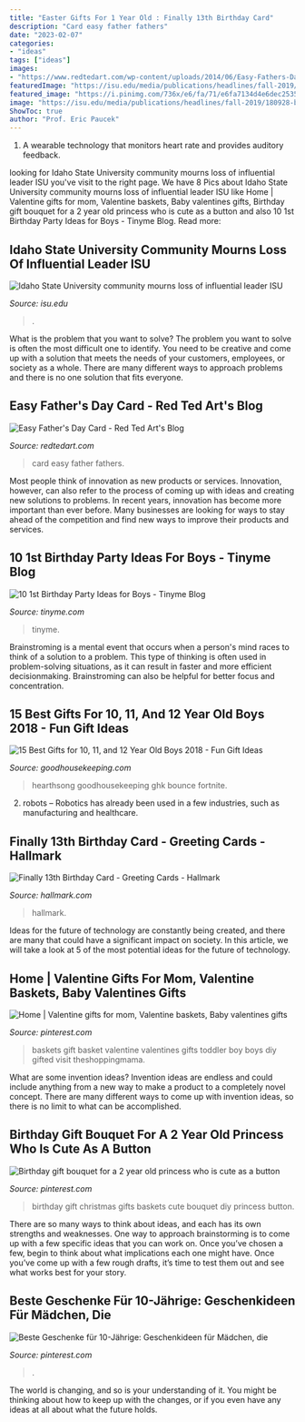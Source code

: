 ```yaml
---
title: "Easter Gifts For 1 Year Old : Finally 13th Birthday Card"
description: "Card easy father fathers"
date: "2023-02-07"
categories:
- "ideas"
tags: ["ideas"]
images:
- "https://www.redtedart.com/wp-content/uploads/2014/06/Easy-Fathers-Day-Card.jpg"
featuredImage: "https://isu.edu/media/publications/headlines/fall-2019/180928-bonfire-26-copy.jpg"
featured_image: "https://i.pinimg.com/736x/e6/fa/71/e6fa7134d4e6dec25357f6bc80b6858c--valentine-baskets-kids-valentines.jpg"
image: "https://isu.edu/media/publications/headlines/fall-2019/180928-bonfire-26-copy.jpg"
ShowToc: true
author: "Prof. Eric Paucek"
---
```



1. A wearable technology that monitors heart rate and provides auditory feedback.

	

		
looking for Idaho State University community mourns loss of influential leader ISU you've visit to the right page. We have 8 Pics about Idaho State University community mourns loss of influential leader ISU like Home | Valentine gifts for mom, Valentine baskets, Baby valentines gifts, Birthday gift bouquet for a 2 year old princess who is cute as a button and also 10 1st Birthday Party Ideas for Boys - Tinyme Blog. Read more:
		
    
## Idaho State University Community Mourns Loss Of Influential Leader ISU

<img loading=lazy src="https://isu.edu/media/publications/headlines/fall-2019/180928-bonfire-26-copy.jpg" onerror="this.onerror=null;this.src='https://tse3.mm.bing.net/th?id=OIP.Spzw84oNBnNkvf53kfAEnQHaE8&amp;pid=15.1';" alt="Idaho State University community mourns loss of influential leader ISU">

_Source: isu.edu_

>. 

	

What is the problem that you want to solve?
The problem you want to solve is often the most difficult one to identify. You need to be creative and come up with a solution that meets the needs of your customers, employees, or society as a whole. There are many different ways to approach problems and there is no one solution that fits everyone.

    
## Easy Father&#039;s Day Card - Red Ted Art&#039;s Blog

<img loading=lazy src="https://www.redtedart.com/wp-content/uploads/2014/06/Easy-Fathers-Day-Card.jpg" onerror="this.onerror=null;this.src='https://tse3.mm.bing.net/th?id=OIP.BUM1e6Ctkl2Ji7gHulRoEgHaLa&amp;pid=15.1';" alt="Easy Father&#039;s Day Card - Red Ted Art&#039;s Blog">

_Source: redtedart.com_

>card easy father fathers. 

	

Most people think of innovation as new products or services. Innovation, however, can also refer to the process of coming up with ideas and creating new solutions to problems. In recent years, innovation has become more important than ever before. Many businesses are looking for ways to stay ahead of the competition and find new ways to improve their products and services.

    
## 10 1st Birthday Party Ideas For Boys - Tinyme Blog

<img loading=lazy src="https://www.tinyme.com/blog/wp-content/uploads/10-1st-birthday-party-ideas-for-boys/10-1st-Birthday-Party-Ideas-for-Boys-1.jpg" onerror="this.onerror=null;this.src='https://tse4.mm.bing.net/th?id=OIP.1kHzk0fs6C5dvvbpsW19iwHaLJ&amp;pid=15.1';" alt="10 1st Birthday Party Ideas for Boys - Tinyme Blog">

_Source: tinyme.com_

>tinyme. 

	

Brainstroming is a mental event that occurs when a person's mind races to think of a solution to a problem. This type of thinking is often used in problem-solving situations, as it can result in faster and more efficient decisionmaking. Brainstroming can also be helpful for better focus and concentration.

    
## 15 Best Gifts For 10, 11, And 12 Year Old Boys 2018 - Fun Gift Ideas

<img loading=lazy src="https://hips.hearstapps.com/ghk.h-cdn.co/assets/17/39/bbopbuddy.jpg?crop=1xw:0.9997706422018349xh;center,top&amp;resize=768:*" onerror="this.onerror=null;this.src='https://tse4.mm.bing.net/th?id=OIP.dFxXJ-xEpL-sXaXCHywHrQHaLH&amp;pid=15.1';" alt="15 Best Gifts for 10, 11, and 12 Year Old Boys 2018 - Fun Gift Ideas">

_Source: goodhousekeeping.com_

>hearthsong goodhousekeeping ghk bounce fortnite. 

	

2. robots – Robotics has already been used in a few industries, such as manufacturing and healthcare.

    
## Finally 13th Birthday Card - Greeting Cards - Hallmark

<img loading=lazy src="https://www.hallmark.com/dw/image/v2/AALB_PRD/on/demandware.static/-/Sites-hallmark-master/default/dwad852f24/images/finished-goods/Finally-13th-Birthday-Card-root-299HBD4302_HBD4302_1470_1.jpg_Source_Image.jpg?sw=1920" onerror="this.onerror=null;this.src='https://tse3.mm.bing.net/th?id=OIP.0PRdesmKs42C3eJ1TL_xNwHaHa&amp;pid=15.1';" alt="Finally 13th Birthday Card - Greeting Cards - Hallmark">

_Source: hallmark.com_

>hallmark. 

	

Ideas for the future of technology are constantly being created, and there are many that could have a significant impact on society. In this article, we will take a look at 5 of the most potential ideas for the future of technology.

    
## Home | Valentine Gifts For Mom, Valentine Baskets, Baby Valentines Gifts

<img loading=lazy src="https://i.pinimg.com/736x/e6/fa/71/e6fa7134d4e6dec25357f6bc80b6858c--valentine-baskets-kids-valentines.jpg" onerror="this.onerror=null;this.src='https://tse2.mm.bing.net/th?id=OIP.ZPYMnyN5nsO67S9gCI5iTAHaLL&amp;pid=15.1';" alt="Home | Valentine gifts for mom, Valentine baskets, Baby valentines gifts">

_Source: pinterest.com_

>baskets gift basket valentine valentines gifts toddler boy boys diy gifted visit theshoppingmama. 

	

What are some invention ideas?
Invention ideas are endless and could include anything from a new way to make a product to a completely novel concept. There are many different ways to come up with invention ideas, so there is no limit to what can be accomplished.

    
## Birthday Gift Bouquet For A 2 Year Old Princess Who Is Cute As A Button

<img loading=lazy src="https://i.pinimg.com/736x/78/46/38/78463874e0def440f426022279d5d7ad--gift-bouquet-girl-birthday.jpg" onerror="this.onerror=null;this.src='https://tse1.mm.bing.net/th?id=OIP.DJpPoOgI1dr3l5CyoXd87wDYEg&amp;pid=15.1';" alt="Birthday gift bouquet for a 2 year old princess who is cute as a button">

_Source: pinterest.com_

>birthday gift christmas gifts baskets cute bouquet diy princess button. 

	

There are so many ways to think about ideas, and each has its own strengths and weaknesses. One way to approach brainstorming is to come up with a few specific ideas that you can work on. Once you’ve chosen a few, begin to think about what implications each one might have. Once you’ve come up with a few rough drafts, it’s time to test them out and see what works best for your story.

    
## Beste Geschenke Für 10-Jährige: Geschenkideen Für Mädchen, Die

<img loading=lazy src="https://i.pinimg.com/736x/18/6f/71/186f71c8e7babe2942f2612579271dd0.jpg" onerror="this.onerror=null;this.src='https://tse2.mm.bing.net/th?id=OIP.pouEaot5c4bKYzIC5n2bxgHaLG&amp;pid=15.1';" alt="Beste Geschenke für 10-Jährige: Geschenkideen für Mädchen, die">

_Source: pinterest.com_

>. 

	

The world is changing, and so is your understanding of it. You might be thinking about how to keep up with the changes, or if you even have any ideas at all about what the future holds. 

